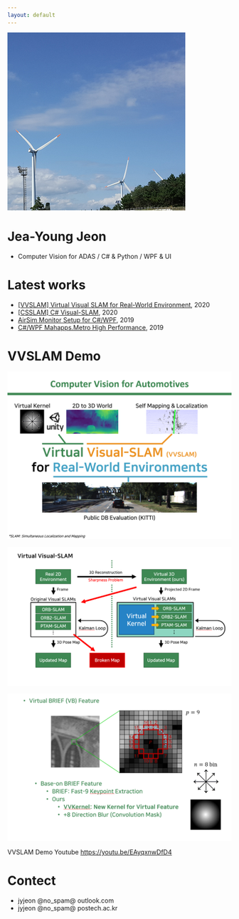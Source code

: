 ```yaml
---
layout: default
---
```


![wind power](./assets/myPic.png)
# Jea-Young Jeon
* Computer Vision for ADAS / C# & Python / WPF & UI

# Latest works

* [[VVSLAM] Virtual Visual SLAM for Real-World Environment](https://github.com/jyjeon-dev/VVSLAM), 2020
* [[CSSLAM] C# Visual-SLAM](https://github.com/jyjeon-dev/CsharpSlam), 2020
* [AirSim Monitor Setup for C#/WPF](https://github.com/jyjeon-dev/airsimMonitor), 2019
* [C#/WPF Mahapps.Metro High Performance](https://github.com/jyjeon-dev/flasharpMetro), 2019

# VVSLAM Demo
![VVSLAM Infographic](./assets/vvslam.png)

![VVSLAM Block diagram](./assets/vvslam_block.png)

![VVSLAM Block kernel](./assets/vvslam_kernel.png)

VVSLAM Demo Youtube https://youtu.be/EAyqxnwDfD4


# Contect
* jyjeon @no_spam@ outlook.com
* jyjeon @no_spam@ postech.ac.kr
